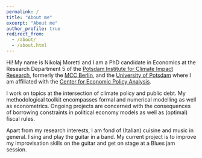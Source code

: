 ```yaml
---
permalink: /
title: "About me"
excerpt: "About me"
author_profile: true
redirect_from: 
  - /about/
  - /about.html
---
```

Hi! My name is Nikolaj Moretti and I am a PhD candidate in Economics at the Research Department 5 of the [Potsdam Institute for Climate Impact Research](https://www.pik-potsdam.de/en), formerly the [MCC Berlin](https://www.mcc-berlin.net/en/index.html), and the [University of Potsdam](https://www.uni-potsdam.de/en/wiso/) where I am affiliated with the [Center for Economic Policy Analysis](https://www.uni-potsdam.de/de/cepa/welcome-to-cepa).  

I work on topics at the intersection of climate policy and public debt. My methodological toolkit encompasses formal and numerical modelling as well as econometrics. Ongoing projects are concerned with the consequences of borrowing constraints in political economy models as well as (optimal) fiscal rules.

Apart from my research interests, I am fond of (Italian) cuisine and music in general. I sing and play the guitar in a band. My current project is to improve my improvisation skills on the guitar and get on stage at a Blues jam session.

<!---
Stemming from my undergraduate studies in mathematics, I have a fascination for category theory and its applications. Even though I currently do not find the time to cultivate it, I hope to return to it at some future point in time.
--->

